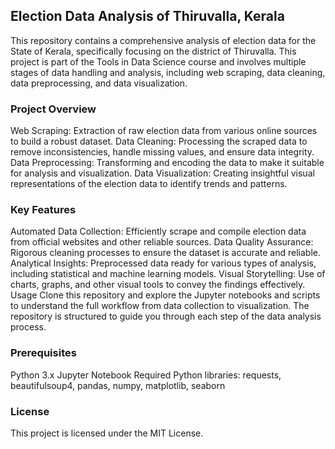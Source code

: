 ## Election Data Analysis of Thiruvalla, Kerala
This repository contains a comprehensive analysis of election data for the State of Kerala, specifically focusing on the district of Thiruvalla. This project is part of the Tools in Data Science course and involves multiple stages of data handling and analysis, including web scraping, data cleaning, data preprocessing, and data visualization.

### Project Overview
Web Scraping: Extraction of raw election data from various online sources to build a robust dataset.
Data Cleaning: Processing the scraped data to remove inconsistencies, handle missing values, and ensure data integrity.
Data Preprocessing: Transforming and encoding the data to make it suitable for analysis and visualization.
Data Visualization: Creating insightful visual representations of the election data to identify trends and patterns.

### Key Features
Automated Data Collection: Efficiently scrape and compile election data from official websites and other reliable sources.
Data Quality Assurance: Rigorous cleaning processes to ensure the dataset is accurate and reliable.
Analytical Insights: Preprocessed data ready for various types of analysis, including statistical and machine learning models.
Visual Storytelling: Use of charts, graphs, and other visual tools to convey the findings effectively.
Usage
Clone this repository and explore the Jupyter notebooks and scripts to understand the full workflow from data collection to visualization. The repository is structured to guide you through each step of the data analysis process.

### Prerequisites
Python 3.x
Jupyter Notebook
Required Python libraries: requests, beautifulsoup4, pandas, numpy, matplotlib, seaborn

### License
This project is licensed under the MIT License.
